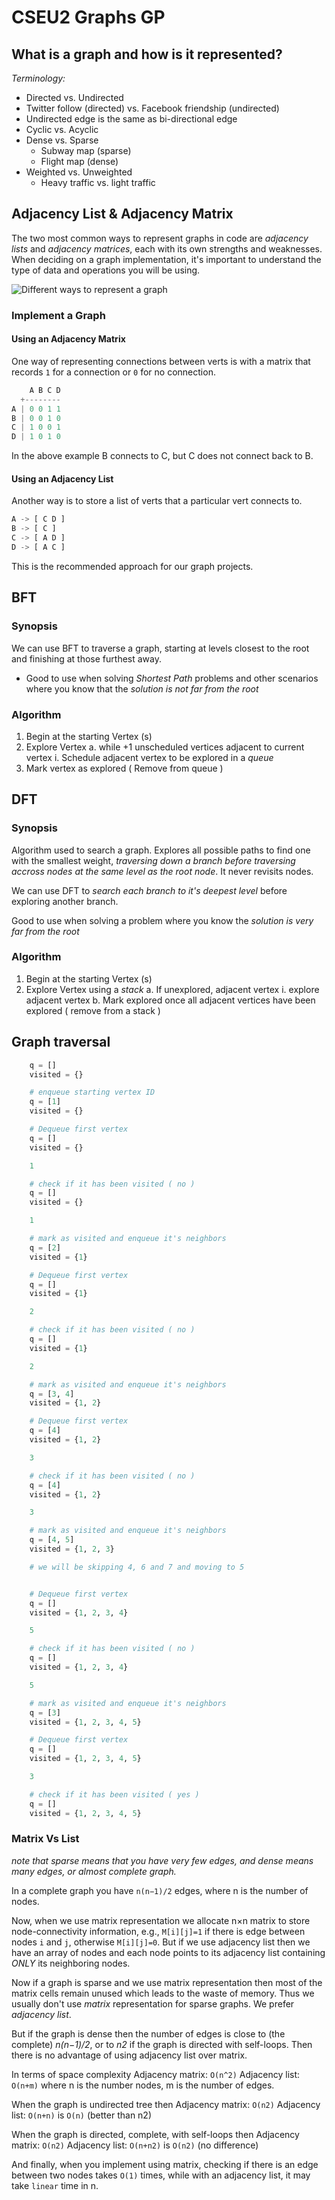# CSEU2 Graphs GP

## What is a graph and how is it represented?

*Terminology:*

- Directed vs. Undirected
- Twitter follow (directed) vs. Facebook friendship (undirected)
- Undirected edge is the same as bi-directional edge
- Cyclic vs. Acyclic
- Dense vs. Sparse
  - Subway map (sparse)
  - Flight map (dense)
- Weighted vs. Unweighted
  - Heavy traffic vs. light traffic

## Adjacency List & Adjacency Matrix

The two most common ways to represent graphs in code are *adjacency lists* and *adjacency matrices*, each with its own strengths and weaknesses. When deciding on a graph implementation, it's important to understand the type of data and operations you will be using.

![Different ways to represent a graph](img/representations.png)

### Implement a Graph

#### Using an Adjacency Matrix 

One way of representing connections between verts is with a matrix that
records `1` for a connection or `0` for no connection.

```py
    A B C D
  +--------
A | 0 0 1 1
B | 0 0 1 0
C | 1 0 0 1
D | 1 0 1 0
```

In the above example B connects to C, but C does not connect back to B.

#### Using an Adjacency List

Another way is to store a list of verts that a particular vert connects
to.

```py
A -> [ C D ]
B -> [ C ]
C -> [ A D ]
D -> [ A C ]
```

This is the recommended approach for our graph projects.

## BFT

### Synopsis

We can use BFT to traverse a graph, starting at levels closest to the root and finishing at those furthest away.

- Good to use when solving *Shortest Path* problems and other scenarios where you know that the *solution is not far from the root*

### Algorithm

1. Begin at the starting Vertex (s)
2. Explore Vertex
    a. while +1 unscheduled vertices adjacent to current vertex
        i. Schedule adjacent vertex to be explored in a *queue*
3. Mark vertex as explored ( Remove from queue )

## DFT

### Synopsis

Algorithm used to search a graph. Explores all possible paths to find one with the smallest weight, *traversing down a branch before traversing accross nodes at the same level as the root node*. It never revisits nodes.

We can use DFT to *search each branch to it's deepest level* before exploring another branch.

Good to use when solving a problem where you know the *solution is very far from the root*

### Algorithm

1. Begin at the starting Vertex (s)
2. Explore Vertex using a *stack*
    a. If unexplored, adjacent vertex
        i. explore adjacent vertex
    b. Mark explored once all adjacent vertices have been explored ( remove from a stack )

## Graph traversal

```py
    q = []
    visited = {}

    # enqueue starting vertex ID
    q = [1]
    visited = {}

    # Dequeue first vertex
    q = []
    visited = {}

    1

    # check if it has been visited ( no )
    q = []
    visited = {}

    1

    # mark as visited and enqueue it's neighbors
    q = [2]
    visited = {1}

    # Dequeue first vertex
    q = []
    visited = {1}

    2

    # check if it has been visited ( no )
    q = []
    visited = {1}

    2

    # mark as visited and enqueue it's neighbors
    q = [3, 4]
    visited = {1, 2}

    # Dequeue first vertex
    q = [4]
    visited = {1, 2}

    3

    # check if it has been visited ( no )
    q = [4]
    visited = {1, 2}

    3

    # mark as visited and enqueue it's neighbors
    q = [4, 5]
    visited = {1, 2, 3}

    # we will be skipping 4, 6 and 7 and moving to 5


    # Dequeue first vertex
    q = []
    visited = {1, 2, 3, 4}

    5

    # check if it has been visited ( no )
    q = []
    visited = {1, 2, 3, 4}

    5

    # mark as visited and enqueue it's neighbors
    q = [3]
    visited = {1, 2, 3, 4, 5}

    # Dequeue first vertex
    q = []
    visited = {1, 2, 3, 4, 5}

    3

    # check if it has been visited ( yes )
    q = []
    visited = {1, 2, 3, 4, 5}

```

### Matrix Vs List

*note that sparse means that you have very few edges, and dense means many edges, or almost complete graph.*

In a complete graph you have `n(n−1)/2` edges, where n is the number of nodes.

Now, when we use matrix representation we allocate n×n matrix to store node-connectivity information, e.g., `M[i][j]=1` if there is edge between nodes `i` and `j`, otherwise `M[i][j]=0`.
But if we use adjacency list then we have an array of nodes and each node points to its adjacency list containing *ONLY* its neighboring nodes.

Now if a graph is sparse and we use matrix representation then most of the matrix cells remain unused which leads to the waste of memory. Thus we usually don't use *matrix* representation for sparse graphs. We prefer *adjacency list*.

But if the graph is dense then the number of edges is close to (the complete) *n(n−1)/2*, or to *n2* if the graph is directed with self-loops. Then there is no advantage of using adjacency list over matrix.

In terms of space complexity
Adjacency matrix: `O(n^2)`
Adjacency list: `O(n+m)`
where n is the number nodes, m is the number of edges.

When the graph is undirected tree then
Adjacency matrix: `O(n2)`
Adjacency list: `O(n+n)` is `O(n)` (better than n2)

When the graph is directed, complete, with self-loops then
Adjacency matrix: `O(n2)`
Adjacency list: `O(n+n2)` is `O(n2)` (no difference)

And finally, when you implement using matrix, checking if there is an edge between two nodes takes `O(1)` times, while with an adjacency list, it may take `linear` time in n.
